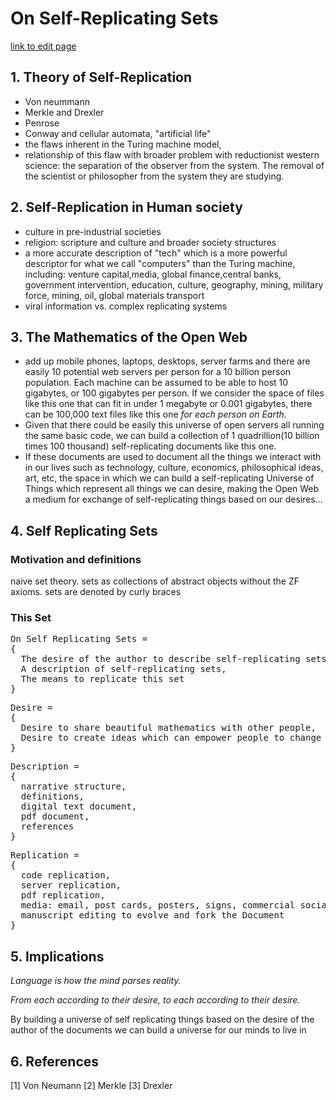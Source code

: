 # On Self-Replicating Sets

[link to edit page](pageeditor.html)

## 1. Theory of Self-Replication

  - Von neummann
  - Merkle and Drexler
  - Penrose
  - Conway and cellular automata, "artificial life"
  - the flaws inherent in the Turing machine model, 
  - relationship of this flaw with broader problem with reductionist western science: the separation of the observer from the system.  The removal of the scientist or philosopher from the system they are studying.    

## 2. Self-Replication in Human society

  - culture in pre-industrial societies
  - religion: scripture and culture and broader society structures
  - a more accurate description of "tech" which is a more powerful descriptor for what we call "computers" than the Turing machine, including: venture capital,media, global finance,central banks, government intervention, education, culture, geography, mining, military force, mining, oil, global materials transport
  - viral information vs. complex replicating systems

## 3. The Mathematics of the Open Web

  - add up mobile phones, laptops, desktops, server farms and there are easily 10 potential web servers per person for a 10 billion person population.  Each machine can be assumed to be able to host 10 gigabytes, or 100 gigabytes per person.  If we consider the space of files like this one that can fit in under 1 megabyte or 0.001 gigabytes, there can be 100,000 text files like this one *for each person on Earth*.
  - Given that there could be easily this universe of open servers all running the same basic code, we can build a collection of 1 quadrillion(10 billion times 100 thousand) self-replicating documents like this one. 
  - If these documents are used to document all the things we interact with in our lives such as technology, culture, economics, philosophical ideas, art, etc, the space in which we can build a self-replicating Universe of Things which represent all things we can desire, making the Open Web a medium for exchange of self-replicating things based on our desires...
  

## 4. Self Replicating Sets

### Motivation and definitions

naive set theory.  sets as collections of abstract objects without the ZF axioms. sets are denoted by curly braces

### This Set

<pre>
On Self Replicating Sets = 
{
  The desire of the author to describe self-replicating sets,
  A description of self-replicating sets,
  The means to replicate this set
}
</pre>

<pre>
Desire = 
{
  Desire to share beautiful mathematics with other people,
  Desire to create ideas which can empower people to change society with their will
}
</pre>

<pre>
Description = 
{
  narrative structure,
  definitions,
  digital text document,
  pdf document,
  references
}
</pre>

<pre>
Replication = 
{
  code replication,
  server replication,
  pdf replication,
  media: email, post cards, posters, signs, commercial social media,
  manuscript editing to evolve and fork the Document
}
</pre>


## 5. Implications

*Language is how the mind parses reality.*

*From each according to their desire, to each according to their desire.*

  By building a universe of self replicating things based on the desire of the author of the documents we can build a universe for our minds to live in 

## 6. References

[1]  Von Neumann
[2]  Merkle
[3]  Drexler

